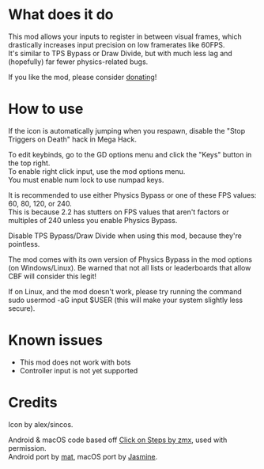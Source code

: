 # What does it do

This mod allows your inputs to register in between visual frames, which drastically increases input precision on low framerates like 60FPS. \
It's similar to TPS Bypass or Draw Divide, but with much less lag and (hopefully) far fewer physics-related bugs.

If you like the mod, please consider [donating](https://www.paypal.com/donate/?hosted_button_id=U2LWN9H395TF8)!

# How to use

If the icon is automatically jumping when you respawn, disable the "Stop Triggers on Death" hack in Mega Hack.

To edit keybinds, go to the GD options menu and click the "Keys" button in the top right. \
To enable right click input, use the mod options menu. \
You must enable num lock to use numpad keys.

It is recommended to use either Physics Bypass or one of these FPS values: 60, 80, 120, or 240. \
This is because 2.2 has stutters on FPS values that aren't factors or multiples of 240 unless you enable Physics Bypass.

Disable TPS Bypass/Draw Divide when using this mod, because they're pointless.

The mod comes with its own version of Physics Bypass in the mod options (on Windows/Linux). Be warned that not all lists or leaderboards that allow CBF will consider this legit!

If on Linux, and the mod doesn't work, please try running the command <cr>sudo usermod -aG input $USER</c> (this will make your system slightly less secure).

# Known issues

- This mod does not work with bots
- Controller input is not yet supported

# Credits

Icon by alex/sincos.

Android & macOS code based off [Click on Steps by zmx](https://github.com/qimiko/click-on-steps), used with permission. \
Android port by [mat](https://github.com/matcool), macOS port by [Jasmine](https://github.com/hiimjasmine00).
